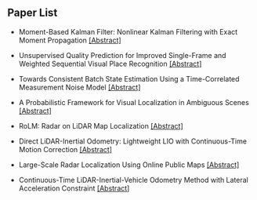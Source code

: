 ## Paper List

- Moment-Based Kalman Filter: Nonlinear Kalman Filtering with Exact Moment Propagation
[[Abstract]](https://events.infovaya.com/presentation?id=91823)

- Unsupervised Quality Prediction for Improved Single-Frame and Weighted Sequential Visual Place Recognition
[[Abstract]](https://events.infovaya.com/presentation?id=91826)

- Towards Consistent Batch State Estimation Using a Time-Correlated Measurement Noise Model
[[Abstract]](https://events.infovaya.com/presentation?id=91829)

- A Probabilistic Framework for Visual Localization in Ambiguous Scenes
[[Abstract]](https://events.infovaya.com/presentation?id=91832)

- RoLM: Radar on LiDAR Map Localization
[[Abstract]](https://events.infovaya.com/presentation?id=91835)

- Direct LiDAR-Inertial Odometry: Lightweight LIO with Continuous-Time Motion Correction
[[Abstract]](https://events.infovaya.com/presentation?id=91838)

- Large-Scale Radar Localization Using Online Public Maps
[[Abstract]](https://events.infovaya.com/presentation?id=91841)

- Continuous-Time LiDAR-Inertial-Vehicle Odometry Method with Lateral Acceleration Constraint
[[Abstract]](https://events.infovaya.com/presentation?id=91844)


